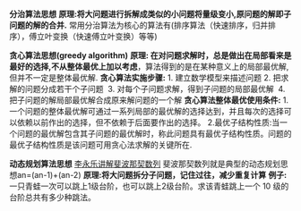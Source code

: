 
**分治算法思想**
	**原理:将大问题进行拆解成类似的小问题将量级变小,原问题的解即子问题的解的合并.**
	常用分治算法为核心的算法有(排序算法（快速排序，归并排序），傅立叶变换（快速傅立叶变换）等等)
	

**贪心算法思想(greedy algorithm)**
	**原理: 在对问题求解时，总是做出在局部看来是最好的选择,不从整体最优上加以考虑**，算法得到的是在某种意义上的局部最优解,但并不一定是整体最优解.
	**贪心算法实施步骤:**
	1. 建立数学模型来描述问题
	2. 把求解的问题分成若干个子问题 
	3. 对每个子问题求解，得到子问题的局部最优解 
	4. 把子问题的解局部最优解合成原来解问题的一个解
	**贪心算法整体最优使用条件:**
	1.一个问题的整体最优解可通过一系列局部的最优解的选择达到，并且每次的选择可以依赖以前作出的选择，但不依赖于后面要作出的选择。
	2.最优子结构性质:当一个问题的最优解包含其子问题的最优解时，称此问题具有最优子结构性质。问题的最优子结构性质是该问题可用贪心法求解的关键所在.

**动态规划算法思想**
	[李永乐讲解斐波那契数列](https://www.youtube.com/watch?v=VCJsUYeuqaY)
	斐波那契数列就是典型的动态规划思想an=(an-1)+(an-2)
	**原理:将大问题拆分子问题，记住过往，减少重复计算**
	**例子:** 一只青蛙一次可以跳上1级台阶，也可以跳上2级台阶。求该青蛙跳上一个 10 级的台阶总共有多少种跳法。
	












